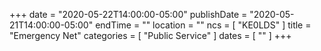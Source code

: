 +++
date = "2020-05-22T14:00:00-05:00"
publishDate = "2020-05-21T14:00:00-05:00"
endTime = ""
location = ""
ncs = [ "KE0LDS" ]
title = "Emergency Net"
categories = [ "Public Service" ]
dates = [ "" ]
+++

